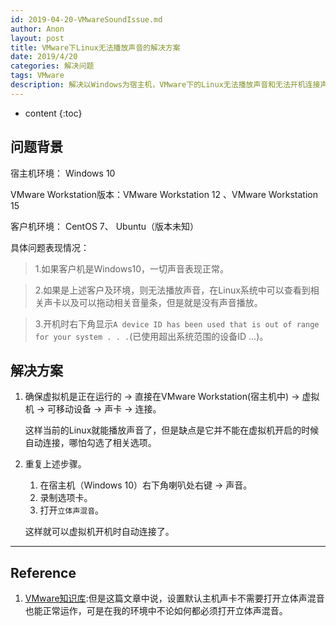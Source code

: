 ```yaml
---
id: 2019-04-20-VMwareSoundIssue.md
author: Anon
layout: post
title: VMware下Linux无法播放声音的解决方案
date: 2019/4/20
categories: 解决问题
tags: VMware 
description: 解决以Windows为宿主机，VMware下的Linux无法播放声音和无法开机连接声卡的问题。
---
```



* content
{:toc}


## 问题背景

宿主机环境： Windows 10

VMware Workstation版本：VMware Workstation 12 、VMware Workstation 15

客户机环境： CentOS 7、 Ubuntu（版本未知）

具体问题表现情况：

> 1.如果客户机是Windows10，一切声音表现正常。

> 2.如果是上述客户及环境，则无法播放声音，在Linux系统中可以查看到相关声卡以及可以拖动相关音量条，但是就是没有声音播放。

> 3.开机时右下角显示`A device ID has been used that is out of range for your system . . .`(已使用超出系统范围的设备ID ...)。


## 解决方案

1. 确保虚拟机是正在运行的 -> 直接在VMware Workstation(宿主机中) -> 虚拟机 -> 可移动设备 -> 声卡 -> 连接。

   这样当前的Linux就能播放声音了，但是缺点是它并不能在虚拟机开启的时候自动连接，哪怕勾选了相关选项。
   
2. 重复上述步骤。

   1. 在宿主机（Windows 10）右下角喇叭处右键 -> 声音。
   2. 录制选项卡。
   3. 打开`立体声混音`。
   
   这样就可以虚拟机开机时自动连接了。
   
___


## Reference

1. [VMware知识库](https://kb.vmware.com/s/article/2086551):但是这篇文章中说，设置默认主机声卡不需要打开立体声混音也能正常运作，可是在我的环境中不论如何都必须打开立体声混音。

